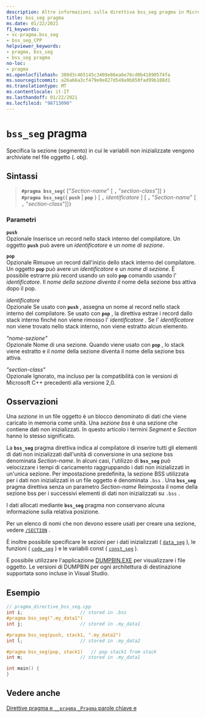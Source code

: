 ```yaml
---
description: Altre informazioni sulla direttiva bss_seg pragma in Microsoft C/C++
title: bss_seg pragma
ms.date: 01/22/2021
f1_keywords:
- vc-pragma.bss_seg
- bss_seg_CPP
helpviewer_keywords:
- pragma, bss_seg
- bss_seg pragma
no-loc:
- pragma
ms.openlocfilehash: 380d3c465145c3409e86ea6e76cd0b41890574fa
ms.sourcegitcommit: a26a66a3cf479e0e827d549a9b850fad99b108d1
ms.translationtype: MT
ms.contentlocale: it-IT
ms.lasthandoff: 01/22/2021
ms.locfileid: "98713090"
---
```

# <a name="bss_seg-no-locpragma"></a>`bss_seg` pragma

Specifica la sezione (segmento) in cui le variabili non inizializzate vengono archiviate nel file oggetto (. obj).

## <a name="syntax"></a>Sintassi

> **`#pragma bss_seg(`** ["*Section-name*" [ **`,`** "*section-class*"]] **`)`**\
> **`#pragma bss_seg(`**{ **`push`**  |  **`pop`** } [ **`,`** *identificatore* ] [ **`,`** "*Section-name*" [ **`,`** "*section-class*"]]**`)`**

### <a name="parameters"></a>Parametri

**`push`**\
Opzionale Inserisce un record nello stack interno del compilatore. Un oggetto **`push`** può avere un *identificatore* e un *nome di sezione*.

**`pop`**\
Opzionale Rimuove un record dall'inizio dello stack interno del compilatore. Un oggetto **`pop`** può avere un *identificatore* e un *nome di sezione*. È possibile estrarre più record usando un solo **`pop`** comando usando l' *identificatore*. Il *nome della sezione diventa il* nome della sezione bss attiva dopo il pop.

*identificatore*\
Opzionale Se usato con **`push`** , assegna un nome al record nello stack interno del compilatore. Se usato con **`pop`** , la direttiva estrae i record dallo stack interno finché non viene rimosso l' *identificatore* . Se l' *identificatore* non viene trovato nello stack interno, non viene estratto alcun elemento.

*"nome-sezione"*\
Opzionale Nome di una sezione. Quando viene usato con **`pop`** , lo stack viene estratto e il *nome* della sezione diventa il nome della sezione bss attiva.

*"section-class"*\
Opzionale Ignorato, ma incluso per la compatibilità con le versioni di Microsoft C++ precedenti alla versione 2,0.

## <a name="remarks"></a>Osservazioni

Una *sezione* in un file oggetto è un blocco denominato di dati che viene caricato in memoria come unità. Una *sezione bss* è una sezione che contiene dati non inizializzati. In questo articolo i termini *Segment* e *Section* hanno lo stesso significato.

La **`bss_seg`** pragma direttiva indica al compilatore di inserire tutti gli elementi di dati non inizializzati dall'unità di conversione in una sezione bss denominata *Section-name*. In alcuni casi, l'utilizzo di **`bss_seg`** può velocizzare i tempi di caricamento raggruppando i dati non inizializzati in un'unica sezione. Per impostazione predefinita, la sezione BSS utilizzata per i dati non inizializzati in un file oggetto è denominata `.bss` . Una **`bss_seg`** pragma direttiva senza un parametro *Section-name* Reimposta il nome della sezione bss per i successivi elementi di dati non inizializzati su `.bss` .

I dati allocati mediante **`bss_seg`** pragma non conservano alcuna informazione sulla relativa posizione.

Per un elenco di nomi che non devono essere usati per creare una sezione, vedere [`/SECTION`](../build/reference/section-specify-section-attributes.md) .

È inoltre possibile specificare le sezioni per i dati inizializzati ( [`data_seg`](../preprocessor/data-seg.md) ), le funzioni ( [`code_seg`](../preprocessor/code-seg.md) ) e le variabili const ( [`const_seg`](../preprocessor/const-seg.md) ).

È possibile utilizzare l'applicazione [DUMPBIN.EXE](../build/reference/dumpbin-command-line.md) per visualizzare i file oggetto. Le versioni di DUMPBIN per ogni architettura di destinazione supportata sono incluse in Visual Studio.

## <a name="example"></a>Esempio

```cpp
// pragma_directive_bss_seg.cpp
int i;                     // stored in .bss
#pragma bss_seg(".my_data1")
int j;                     // stored in .my_data1

#pragma bss_seg(push, stack1, ".my_data2")
int l;                     // stored in .my_data2

#pragma bss_seg(pop, stack1)   // pop stack1 from stack
int m;                     // stored in .my_data1

int main() {
}
```

## <a name="see-also"></a>Vedere anche

[Direttive pragma e `__pragma` `_Pragma` parole chiave e](./pragma-directives-and-the-pragma-keyword.md)
